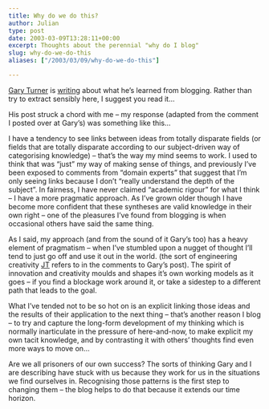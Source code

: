 ```yaml
---
title: Why do we do this?
author: Julian
type: post
date: 2003-03-09T13:28:11+00:00
excerpt: Thoughts about the perennial "why do I blog"
slug: why-do-we-do-this 
aliases: ["/2003/03/09/why-do-we-do-this"]

---
```

[Gary Turner][1] is [writing][2] about what he&#8217;s learned from blogging. Rather than try to extract sensibly here, I suggest you read it&#8230;

His post struck a chord with me &#8211; my response (adapted from the comment I posted over at Gary&#8217;s) was something like this&#8230;

I have a tendency to see links between ideas from totally disparate fields (or fields that are totally disparate according to our subject-driven way of categorising knowledge) &#8211; that&#8217;s the way my mind seems to work. I used to think that was &#8220;just&#8221; my way of making sense of things, and previously I&#8217;ve been exposed to comments from &#8220;domain experts&#8221; that suggest that I&#8217;m only seeing links because I don&#8217;t &#8220;really understand the depth of the subject&#8221;. In fairness, I have never claimed &#8220;academic rigour&#8221; for what I think &#8211; I have a more pragmatic approach. As I&#8217;ve grown older though I have become more confident that these syntheses are valid knowledge in their own right &#8211; one of the pleasures I&#8217;ve found from blogging is when occasional others have said the same thing.

As I said, my approach (and from the sound of it Gary&#8217;s too) has a heavy element of pragmatism &#8211; when I&#8217;ve stumbled upon a nugget of thought I&#8217;ll tend to just go off and use it out in the world. (the sort of engineering creativity [JT][3] refers to in the comments to Gary&#8217;s post). The spirit of innovation and creativity moulds and shapes it&#8217;s own working models as it goes &#8211; if you find a blockage work around it, or take a sidestep to a different path that leads to the goal.

What I&#8217;ve tended not to be so hot on is an explicit linking those ideas and the results of their application to the next thing &#8211; that&#8217;s another reason I blog &#8211; to try and capture the long-form development of my thinking which is normally inarticulate in the pressure of here-and-now, to make explicit my own tacit knowledge, and by contrasting it with others&#8217; thoughts find even more ways to move on&#8230;

Are we all prisoners of our own success? The sorts of thinking Gary and I are describing have stuck with us because they work for us in the situations we find ourselves in. Recognising those patterns is the first step to changing them &#8211; the blog helps to do that because it extends our time horizon.

 [1]: https://weblog.garyturner.net/
 [2]: https://weblog.garyturner.net/2003_03_01_archive.html#90426090
 [3]: https://radio.weblogs.com/0101546/
